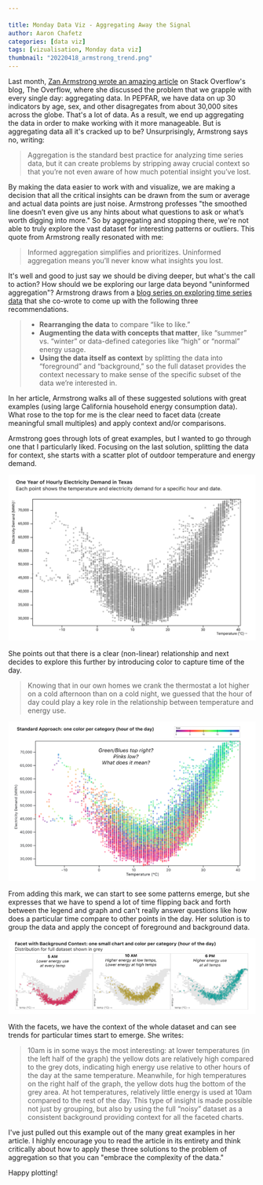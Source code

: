 ```yaml
---

title: Monday Data Viz - Aggregating Away the Signal
author: Aaron Chafetz
categories: [data viz]
tags: [vizualisation, Monday data viz]
thumbnail: "20220418_armstrong_trend.png"
---
```


Last month, [Zan Armstrong wrote an amazing article](https://stackoverflow.blog/2022/03/03/stop-aggregating-away-the-signal-in-your-data/) on Stack Overflow's blog, The Overflow, where she discussed the problem that we grapple with every single day: aggregating data. In PEPFAR, we have data on up 30 indicators by age, sex, and other disagregates from about 30,000 sites across the globe. That's a lot of data. As a result, we end up aggregating the data in order to make working with it more manageable. But is aggregating data all it's cracked up to be? Unsurprisingly, Armstrong says no, writing:

> Aggregation is the standard best practice for analyzing time series data, but it can create problems by stripping away crucial context so that you’re not even aware of how much potential insight you’ve lost.

By making the data easier to work with and visualize, we are making a decision that all the critical insights can be drawn from the sum or average and actual data points are just noise. Armstrong professes "the smoothed line doesn’t even give us any hints about what questions to ask or what’s worth digging into more."  So by aggregating and stopping there, we're not able to truly explore the vast dataset for interesting patterns or outliers. This quote from Armstrong really resonated with me: 

> Informed aggregation simplifies and prioritizes. Uninformed aggregation means you’ll never know what insights you lost.

It's well and good to just say we should be diving deeper, but what's the call to action? How should we be exploring our large data beyond "uninformed aggregation"? Armstrong draws from a [blog series on exploring time series data](https://observablehq.com/@observablehq/analyzing-time-series-data) that she co-wrote to come up with the following three recommendations. 

> - **Rearranging the data** to compare “like to like.”
> - **Augmenting the data with concepts that matter**, like “summer” vs. “winter” or data-defined categories like “high” or “normal” energy usage.
> - **Using the data itself as context** by splitting the data into “foreground” and “background,” so the full dataset provides the context necessary to make sense of the specific subset of the data we’re interested in.

In her article, Armstrong walks all of these suggested solutions with great examples (using large California household energy consumption data). What rose to the top for me is the clear need to facet data (create meaningful small multiples) and apply context and/or comparisons. 

Armstrong goes through lots of great examples, but I wanted to go through one that I particularly liked. Focusing on the last solution, splitting the data for context, she starts with a scatter plot of outdoor temperature and energy demand.

![scatter plot of outside temperature and electricity demand](/assets/images/posts/20220418_armstrong_scatterplot.png)

She points out that there is a clear (non-linear) relationship and next decides to explore this further by introducing color to capture time of the day.

> Knowing that in our own homes we crank the thermostat a lot higher on a cold afternoon than on a cold night, we guessed that the hour of day could play a key role in the relationship between temperature and energy use.

![scatter plot of outside temperature and electricity demand colored by hour of the day](/assets/images/posts/20220418_armstrong_scatterplot-color.png)

From adding this mark, we can start to see some patterns emerge, but she expresses that we have to spend a lot of time flipping back and forth between the legend and graph and can't really answer questions like how does a particular time compare to other points in the day. Her solution is to group the data and apply the concept of foreground and background data.

![scatter plot of outside temperature and electricity demand faceted by three periods](/assets/images/posts/20220418_armstrong_scatterplot-color-facets.png)

With the facets, we have the context of the whole dataset and can see trends for particular times start to emerge. She writes:

> 10am is in some ways the most interesting: at lower temperatures (in the left half of the graph) the yellow dots are relatively high compared to the grey dots, indicating high energy use relative to other hours of the day at the same temperature. Meanwhile, for high temperatures on the right half of the graph, the yellow dots hug the bottom of the grey area. At hot temperatures, relatively little energy is used at 10am compared to the rest of the day. This type of insight is made possible not just by grouping, but also by using the full “noisy” dataset as a consistent background providing context for all the faceted charts. 

I've just pulled out this example out of the many great examples in her article. I highly encourage you to read the article in its entirety and think critically about how to apply these three solutions to the problem of aggregation so that you can "embrace the complexity of the data."

Happy plotting!